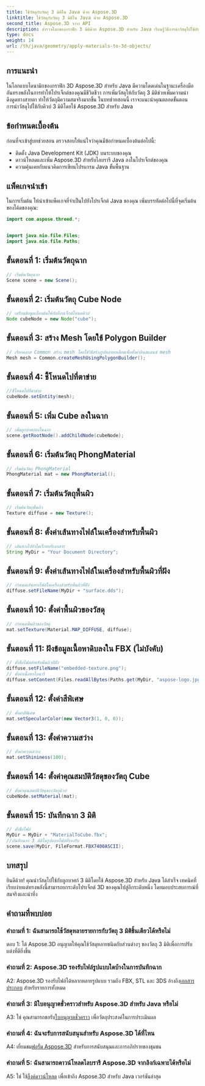 ```yaml
---
title: ใช้วัสดุกับวัตถุ 3 มิติใน Java ด้วย Aspose.3D
linktitle: ใช้วัสดุกับวัตถุ 3 มิติใน Java ด้วย Aspose.3D
second_title: Aspose.3D จาวา API
description: สำรวจโลกของกราฟิก 3 มิติด้วย Aspose.3D สำหรับ Java เรียนรู้วิธีการนำวัสดุไปใช้กับวัตถุ 3 มิติได้อย่างราบรื่น ยกระดับโครงการของคุณด้วยภาพที่สมจริง
type: docs
weight: 14
url: /th/java/geometry/apply-materials-to-3d-objects/
---
```

## การแนะนำ

ในโลกแบบไดนามิกของกราฟิก 3D Aspose.3D สำหรับ Java มีความโดดเด่นในฐานะเครื่องมืออันทรงพลังในการทำให้โปรเจ็กต์ของคุณมีชีวิตชีวา การเพิ่มวัสดุให้กับวัตถุ 3 มิติช่วยเพิ่มความน่าดึงดูดทางสายตา ทำให้วัตถุมีความสมจริงมากขึ้น ในบทช่วยสอนนี้ เราจะแนะนำคุณตลอดขั้นตอนการนำวัสดุไปใช้กับคิวบ์ 3 มิติโดยใช้ Aspose.3D สำหรับ Java

## ข้อกำหนดเบื้องต้น

ก่อนที่จะเข้าสู่บทช่วยสอน ตรวจสอบให้แน่ใจว่าคุณมีข้อกำหนดเบื้องต้นต่อไปนี้:

- ติดตั้ง Java Development Kit (JDK) บนระบบของคุณ
- ดาวน์โหลดและเพิ่ม Aspose.3D สำหรับไลบรารี Java ลงในโปรเจ็กต์ของคุณ
- ความคุ้นเคยกับแนวคิดการเขียนโปรแกรม Java ขั้นพื้นฐาน

## แพ็คเกจนำเข้า

ในการเริ่มต้น ให้นำเข้าแพ็คเกจที่จำเป็นไปยังโปรเจ็กต์ Java ของคุณ เพิ่มบรรทัดต่อไปนี้ที่จุดเริ่มต้นของโค้ดของคุณ:

```java
import com.aspose.threed.*;


import java.nio.file.Files;
import java.nio.file.Paths;
```

## ขั้นตอนที่ 1: เริ่มต้นวัตถุฉาก

```java
// เริ่มต้นวัตถุฉาก
Scene scene = new Scene();
```

## ขั้นตอนที่ 2: เริ่มต้นวัตถุ Cube Node

```java
// เตรียมข้อมูลเบื้องต้นให้กับอ็อบเจ็กต์โหนดคิวบ์
Node cubeNode = new Node("cube");
```

## ขั้นตอนที่ 3: สร้าง Mesh โดยใช้ Polygon Builder

```java
// เรียกคลาส Common สร้าง mesh โดยใช้วิธีสร้างรูปหลายเหลี่ยมเพื่อตั้งค่าอินสแตนซ์ mesh
Mesh mesh = Common.createMeshUsingPolygonBuilder();
```

## ขั้นตอนที่ 4: ชี้โหนดไปที่ตาข่าย

```java
//ชี้โหนดไปที่ตาข่าย
cubeNode.setEntity(mesh);
```

## ขั้นตอนที่ 5: เพิ่ม Cube ลงในฉาก

```java
// เพิ่มลูกบาศก์ลงในฉาก
scene.getRootNode().addChildNode(cubeNode);
```

## ขั้นตอนที่ 6: เริ่มต้นวัตถุ PhongMaterial

```java
// เริ่มต้นวัตถุ PhongMaterial
PhongMaterial mat = new PhongMaterial();
```

## ขั้นตอนที่ 7: เริ่มต้นวัตถุพื้นผิว

```java
// เริ่มต้นวัตถุพื้นผิว
Texture diffuse = new Texture();
```

## ขั้นตอนที่ 8: ตั้งค่าเส้นทางไฟล์ในเครื่องสำหรับพื้นผิว

```java
// เส้นทางไปยังไดเร็กทอรีเอกสาร
String MyDir = "Your Document Directory";
```

## ขั้นตอนที่ 9: ตั้งค่าเส้นทางไฟล์ในเครื่องสำหรับพื้นผิวที่ฝัง

```java
// กำหนดเส้นทางไฟล์ในเครื่องสำหรับพื้นผิวที่ฝัง
diffuse.setFileName(MyDir + "surface.dds");
```

## ขั้นตอนที่ 10: ตั้งค่าพื้นผิวของวัสดุ

```java
// กำหนดพื้นผิวของวัสดุ
mat.setTexture(Material.MAP_DIFFUSE, diffuse);
```

## ขั้นตอนที่ 11: ฝังข้อมูลเนื้อหาดิบลงใน FBX (ไม่บังคับ)

```java
// ตั้งชื่อไฟล์สำหรับพื้นผิวที่ฝัง
diffuse.setFileName("embedded-texture.png");
// ตั้งค่าเนื้อหาไบนารี
diffuse.setContent(Files.readAllBytes(Paths.get(MyDir, "aspose-logo.jpg")));
```

## ขั้นตอนที่ 12: ตั้งค่าสีพิเศษ

```java
// ตั้งค่าสีพิเศษ
mat.setSpecularColor(new Vector3(1, 0, 0));
```

## ขั้นตอนที่ 13: ตั้งค่าความสว่าง

```java
// ตั้งค่าความสว่าง
mat.setShininess(100);
```

## ขั้นตอนที่ 14: ตั้งค่าคุณสมบัติวัสดุของวัตถุ Cube

```java
// ตั้งค่าคุณสมบัติวัสดุของวัตถุคิวบ์
cubeNode.setMaterial(mat);
```

## ขั้นตอนที่ 15: บันทึกฉาก 3 มิติ

```java
// ตั้งชื่อไฟล์
MyDir = MyDir + "MaterialToCube.fbx";
//บันทึกฉาก 3 มิติในรูปแบบไฟล์ที่รองรับ
scene.save(MyDir, FileFormat.FBX7400ASCII);
```

## บทสรุป

ยินดีด้วย! คุณนำวัสดุไปใช้กับลูกบาศก์ 3 มิติโดยใช้ Aspose.3D สำหรับ Java ได้สำเร็จ เทคนิคที่เรียบง่ายแต่ทรงพลังนี้สามารถยกระดับโปรเจ็กต์ 3D ของคุณไปสู่อีกระดับหนึ่ง โดยมอบประสบการณ์ที่สมจริงและน่าทึ่ง

## คำถามที่พบบ่อย

### คำถามที่ 1: ฉันสามารถใช้วัสดุหลายรายการกับวัตถุ 3 มิติชิ้นเดียวได้หรือไม่

ตอบ 1: ได้ Aspose.3D อนุญาตให้คุณใช้วัสดุหลายชนิดกับส่วนต่างๆ ของวัตถุ 3 มิติเพื่อการปรับแต่งที่ดียิ่งขึ้น

### คำถามที่ 2: Aspose.3D รองรับไฟล์รูปแบบใดบ้างในการบันทึกฉาก

 A2: Aspose.3D รองรับไฟล์ได้หลากหลายรูปแบบ รวมถึง FBX, STL และ 3DS อ้างถึง[เอกสารประกอบ](https://reference.aspose.com/3d/java/) สำหรับรายการทั้งหมด

### คำถามที่ 3: มีใบอนุญาตชั่วคราวสำหรับ Aspose.3D สำหรับ Java หรือไม่

 A3: ใช่ คุณสามารถขอรับ[ใบอนุญาตชั่วคราว](https://purchase.aspose.com/temporary-license/) เพื่อวัตถุประสงค์ในการประเมินผล

### คำถามที่ 4: ฉันจะรับการสนับสนุนสำหรับ Aspose.3D ได้ที่ไหน

 A4: เยี่ยมชม[ฟอรั่ม Aspose.3D](https://forum.aspose.com/c/3d/18) สำหรับการสนับสนุนและการอภิปรายของชุมชน

### คำถามที่ 5: ฉันสามารถดาวน์โหลดไลบรารี Aspose.3D จากลิงก์เฉพาะได้หรือไม่

 A5: ใช่ ใช้[ลิ้งค์ดาวน์โหลด](https://releases.aspose.com/3d/java/) เพื่อเข้าถึง Aspose.3D สำหรับ Java เวอร์ชันล่าสุด